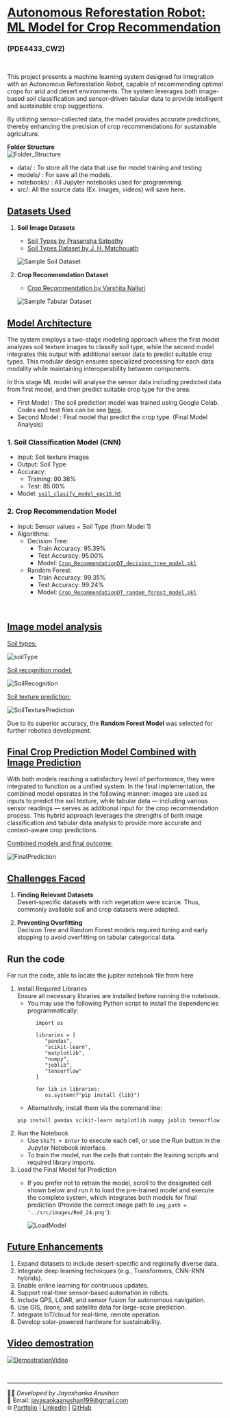 # <u>Autonomous Reforestation Robot: ML Model for Crop Recommendation</u>
### (PDE4433_CW2)
<br>

This project presents a machine learning system designed for integration with an Autonomous Reforestation Robot, capable of recommending optimal crops for arid and desert environments. The system leverages both image-based soil classification and sensor-driven tabular data to provide intelligent and sustainable crop suggestions.

By utilizing sensor-collected data, the model provides accurate predictions, thereby enhancing the precision of crop recommendations for sustainable agriculture.

**Folder Structure**<br>
![Folder_Structure](src/images/folder_structure.png)

- data/ : To store all the data that use for model training and testing
- models/ : For save all the models.
- notebooks/ : All Jupyter notebooks used for programming.
- src/: All the source data (Ex. images, videos) will save here.

## <u>Datasets Used</u>

1. **Soil Image Datasets**  
   - [Soil Types by Prasansha Satpathy](https://www.kaggle.com/datasets/prasanshasatpathy/soil-types)  
   - [Soil Types Dataset by J. H. Matchouath](https://www.kaggle.com/datasets/jhislainematchouath/soil-types-dataset)  

   ![Sample Soil Dataset](src/images/soilDatasetFinal.png)

2. **Crop Recommendation Dataset**  
   - [Crop Recommendation by Varshita Nalluri](https://www.kaggle.com/datasets/varshitanalluri/crop-recommendation-dataset)  

   ![Sample Tabular Dataset](src/images/dataSet.png)


## <u>Model Architecture</u>
The system employs a two-stage modeling approach where the first model analyzes soil texture images to classify soil type, while the second model integrates this output with additional sensor data to predict suitable crop types. This modular design ensures specialized processing for each data modality while maintaining interoperability between components.

In this stage ML model will analyse the sensor data including predicted data from first model, and then predict suitable crop type for the area. 
- First Model :  The soil prediction model was trained using Google Colab. Codes and test files can be see <a href="https://drive.google.com/drive/folders/1S1gEy1sYb-HPSGwDsGU8mo7gU-cSxGoU?usp=sharing">here</a>.
- Second Model : Final model that predict the crop type. <a hre.f="notebooks/PDE4433_CW2_FinalModelTraining.ipynb">(Final Model Analysis)</a> 

### 1. Soil Classification Model (CNN)
- Input: Soil texture images
- Output: Soil Type
- Accuracy:
  - Training: 90.36%
  - Test: 85.00%
- Model: [`soil_clasify_model_epc15.h5`](models/soilRecognizeModel/soil_clasify_model_epc15.h5)

### 2. Crop Recommendation Model
- Input: Sensor values + Soil Type (from Model 1)
- Algorithms:
  - Decision Tree:
    - Train Accuracy: 95.39%
    - Test Accuracy: 95.00%
    - Model: [`Crop_RecommendationDT_decision_tree_model.pkl`](models/Crop_RecommendationDT_decision_tree_model.pkl)
  - Random Forest:
    - Train Accuracy: 99.35%
    - Test Accuracy: 99.24%
    - Model: [`Crop_RecommendationDT_random_forest_model.pkl`](models/Crop_RecommendationDT_random_forest_model.pkl)

<br>

## <u>Image model analysis</u>

<u>Soil types:</u>

![soilType](src/images/soilTypes.png)

<u>Soil recognition model:</u>

![SoilRecognition](src/images/soilTrainModel.png)

<u>Soil texture prediction:</u>

![SoilTexturePrediction](src/images/imagePredict.png)


Due to its superior accuracy, the **Random Forest Model** was selected for further robotics development.



## <u>Final Crop Prediction Model Combined with Image Prediction</u>
With both models reaching a satisfactory level of performance, they were integrated to function as a unified system. In the final implementation, the combined model operates in the following manner: images are used as inputs to predict the soil texture, while tabular data — including various sensor readings — serves as additional input for the crop recommendation process. This hybrid approach leverages the strengths of both image classification and tabular data analysis to provide more accurate and context-aware crop predictions.

<u>Combined models and final outcome:</u>

![FinalPrediction](src/images/finalPrediction.png)

## <u>Challenges Faced</u>

1. **Finding Relevant Datasets**  
   Desert-specific datasets with rich vegetation were scarce. Thus, commonly available soil and crop datasets were adapted.

2. **Preventing Overfitting**  
   Decision Tree and Random Forest models required tuning and early stopping to avoid overfitting on tabular categorical data.

## Run the code
For run the code, able to locate the jupiter notebook file from <a herf="notebooks/PDE4433_CW2_FinalModelTraining.ipynb">here</a>
1. Install Required Libraries <br>
Ensure all necessary libraries are installed before running the notebook.
   - You may use the following Python script to install the dependencies programmatically:
   ```
         import os

         libraries = [
            "pandas",
            "scikit-learn",
            "matplotlib",
            "numpy",
            "joblib",
            "tensorflow"
         ]

         for lib in libraries:
            os.system(f"pip install {lib}")
   ```
   - Alternatively, install them via the command line:
   ```
   pip install pandas scikit-learn matplotlib numpy joblib tensorflow
   ```
2. Run the Notebook
   - Use ```Shift + Enter``` to execute each cell, or use the Run button in the Jupyter Notebook interface.
   - To train the model, run the cells that contain the training scripts and required library imports.
3. Load the Final Model for Prediction
   - If you prefer not to retrain the model, scroll to the designated cell shown below and run it to load the pre-trained model and execute the complete system, which integrates both models for final prediction (Provide the correct image path to ```img_path = '../src/images/Red_24.png'```):

      ![LoadModel](src/images/guidtoRunFinalModel.png)

## <u>Future Enhancements</u>

1. Expand datasets to include desert-specific and regionally diverse data.
2. Integrate deep learning techniques (e.g., Transformers, CNN-RNN hybrids).
3. Enable online learning for continuous updates.
4. Support real-time sensor-based automation in robots.
5. Include GPS, LiDAR, and sensor fusion for autonomous navigation.
6. Use GIS, drone, and satellite data for large-scale prediction.
7. Integrate IoT/cloud for real-time, remote operation.
8. Develop solar-powered hardware for sustainability.

## <u>Video demostration</u>
[![DemostrationVideo](https://img.youtube.com/vi/VIDEO_ID/0.jpg)](https://www.youtube.com/watch?v=VIDEO_ID)

<br>

---
🧑‍💻 *Developed by Jayashanka Anushan*  
📧 Email: [jayasankaanushan199@gmail.com](mailto:jayasankaanushan199@gmail.com)  
🌐 [Portfolio](https://sites.google.com/view/jayashanka-anushan/home) | [LinkedIn](https://linkedin.com/in/JayashankaAnushan) | [GitHub](https://github.com/JayashankaAnushan)
